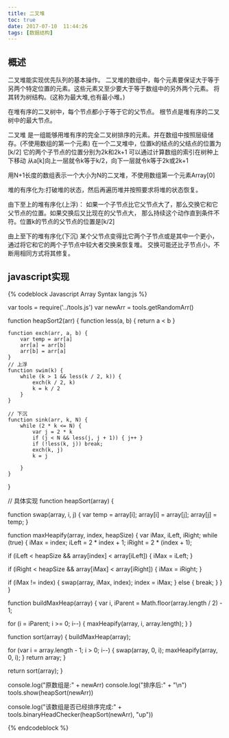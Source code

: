 ```yaml
---
title: 二叉堆
toc: true
date: 2017-07-10  11:44:26
tags: [数据结构]
---
```



## 概述


二叉堆能实现优先队列的基本操作。
二叉堆的数组中，每个元素要保证大于等于另两个特定位置的元素。这些元素又至少要大于等于数组中的另外两个元素。
将其转为树结构。(这称为最大堆,也有最小堆。)

在堆有序的二叉树中，每个节点都小于等于它的父节点。
根节点是堆有序的二叉树中的最大节点。

二叉堆 是一组能够用堆有序的完全二叉树排序的元素。并在数组中按照层级储存。(不使用数组的第一个元素)
在一个二叉堆中，位置k的结点的父结点的位置为[k/2] 它的两个子节点的位置分别为2k和2k+1
可以通过计算数组的索引在树种上下移动
从a[k]向上一层就令k等于k/2，向下一层就令k等于2k或2k+1

用N+1长度的数组表示一个大小为N的二叉堆，不使用数组第一个元素Array[0]

堆的有序化为:打破堆的状态，然后再遍历堆并按照要求将堆的状态恢复。

由下至上的堆有序化(上浮)：
如果一个子节点比它父节点大了，那么交换它和它父节点的位置。如果交换后又比现在的父节点大，
那么持续这个动作直到条件不符。位置k的节点的父节点的位置是[k/2]

由上至下的堆有序化(下沉)
某个父节点变得比它两个子节点或是其中一个更小，通过将它和它的两个子节点中较大者交换来恢复堆。
交换可能还比子节点小，不断用相同方式将其修复。



## javascript实现

{% codeblock Javascript Array Syntax lang:js %}

var tools = require('../tools.js')
var newArr = tools.getRandomArr()


function heapSort2(arr) {
    function less(a, b) {
        return a < b
    }

    function exch(arr, a, b) {
        var temp = arr[a]
        arr[a] = arr[b]
        arr[b] = arr[a]
    }
    // 上浮
    function swim(k) {
        while (k > 1 && less(k / 2, k)) {
            exch(k / 2, k)
            k = k / 2
        }
    }

    // 下沉
    function sink(arr, k, N) {
        while (2 * k <= N) {
            var j = 2 * k
            if (j < N && less(j, j + 1)) { j++ }
            if (!less(k, j)) break;
            exch(k, j)
            k = j

        }
    }


}


// 具体实现
function heapSort(array) {

 function swap(array, i, j) {
  var temp = array[i];
  array[i] = array[j];
  array[j] = temp;
 }

 function maxHeapify(array, index, heapSize) {
  var iMax,
   iLeft,
   iRight;
  while (true) {
   iMax = index;
   iLeft = 2 * index + 1;
   iRight = 2 * (index + 1);

   if (iLeft < heapSize && array[index] < array[iLeft]) {
    iMax = iLeft;
   }

   if (iRight < heapSize && array[iMax] < array[iRight]) {
    iMax = iRight;
   }

   if (iMax != index) {
    swap(array, iMax, index);
    index = iMax;
   } else {
    break;
   }
  }
 }

 function buildMaxHeap(array) {
  var i,
   iParent = Math.floor(array.length / 2) - 1;

  for (i = iParent; i >= 0; i--) {
   maxHeapify(array, i, array.length);
  }
 }

 function sort(array) {
  buildMaxHeap(array);

  for (var i = array.length - 1; i > 0; i--) {
   swap(array, 0, i);
   maxHeapify(array, 0, i);
  }
  return array;
 }

 return sort(array);
}


console.log("原数组是:" + newArr)
console.log("排序后:" + "\n")
tools.show(heapSort(newArr))

console.log("该数组是否已经排序完成:" + tools.binaryHeadChecker(heapSort(newArr), "up"))


{% endcodeblock %}

